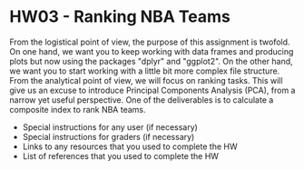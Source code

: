 # HW03 - Ranking NBA Teams

From the logistical point of view, the purpose of this assignment is twofold. On one hand, we
want you to keep working with data frames and producing plots but now using the packages
"dplyr" and "ggplot2". On the other hand, we want you to start working with a little bit
more complex file structure.
From the analytical point of view, we will focus on ranking tasks. This will give us an excuse
to introduce Principal Components Analysis (PCA), from a narrow yet useful perspective.
One of the deliverables is to calculate a composite index to rank NBA teams.


- Special instructions for any user (if necessary)
- Special instructions for graders (if necessary)
- Links to any resources that you used to complete the HW
- List of references that you used to complete the HW
